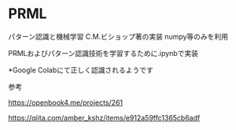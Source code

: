 # PRML
パターン認識と機械学習 C.M.ビショップ著の実装 numpy等のみを利用

PRMLおよびパターン認識技術を学習するために.ipynbで実装


*Google Colabにて正しく認識されるようです

参考

https://openbook4.me/projects/261


https://qiita.com/amber_kshz/items/e912a59ffc1365cb6adf
